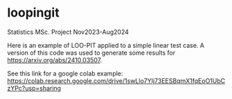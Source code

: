 # loopingit
Statistics MSc. Project Nov2023-Aug2024

Here is an example of LOO-PIT applied to a simple linear test case. A version of this code was used to generate some results for https://arxiv.org/abs/2410.03507.

See this link for a google colab example:
https://colab.research.google.com/drive/1swLlo7YIj73EESBqmX1fqEoO1UbCzYPc?usp=sharing
